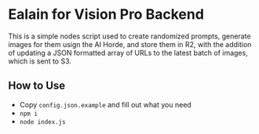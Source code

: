 # Ealain for Vision Pro Backend

This is a simple nodes script used to create randomized prompts, generate images for them usign the AI Horde, and store them in R2, with the addition of updating a JSON formatted array of URLs to the latest batch of images, which is sent to S3.

## How to Use
- Copy `config.json.example` and fill out what you need
- `npm i`
- `node index.js`